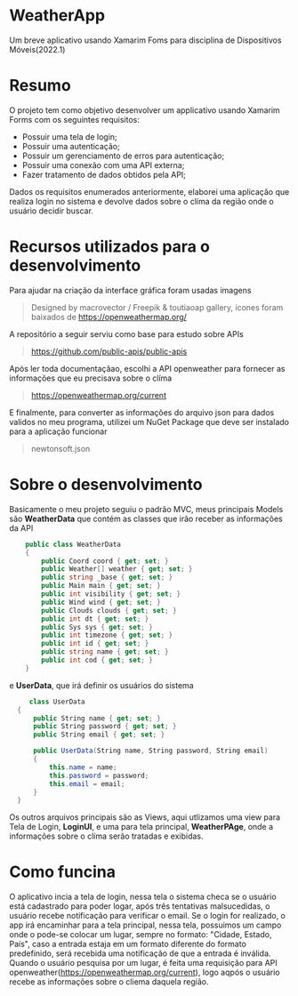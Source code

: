 # WeatherApp
Um breve aplicativo usando Xamarim Foms para disciplina de Dispositivos Móveis(2022.1)


# Resumo

O projeto tem como objetivo desenvolver um applicativo usando Xamarim Forms com os seguintes requisitos:

  - Possuir uma tela de login;
  - Possuir uma autenticação;
  - Possuir um gerenciamento de erros para autenticação;
  - Possuir uma conexão com uma API externa;
  - Fazer tratamento de dados obtidos pela API;

Dados os requisitos enumerados anteriormente, elaborei uma aplicação que realiza login no sistema e devolve dados sobre o clíma da região onde o usuário decidir buscar.

# Recursos utilizados para o desenvolvimento

Para ajudar na criação da interface gráfica foram usadas imagens 
  
  > Designed by macrovector / Freepik & toutiaoap gallery, ícones foram baixados de <a>https://openweathermap.org/</a>

A repositório a seguir serviu como base para estudo sobre APIs

  > <a>https://github.com/public-apis/public-apis<a/>

Após ler toda documentaçãao, escolhi a API openweather para fornecer as informações que eu precisava sobre o clíma
  
  > <a>https://openweathermap.org/current</a>

E finalmente, para converter as informações do arquivo json para dados validos no meu programa, utilizei um NuGet Package que deve ser instalado para a aplicação funcionar
  
  > newtonsoft.json
  
  # Sobre o desenvolvimento
  
  Basicamente o meu projeto seguiu o padrão MVC, meus principais Models são **WeatherData** que contém as classes que irão receber as informações da API
  
```csharp
    public class WeatherData
    {
        public Coord coord { get; set; }
        public Weather[] weather { get; set; }
        public string _base { get; set; }
        public Main main { get; set; }
        public int visibility { get; set; }
        public Wind wind { get; set; }
        public Clouds clouds { get; set; }
        public int dt { get; set; }
        public Sys sys { get; set; }
        public int timezone { get; set; }
        public int id { get; set; }
        public string name { get; set; }
        public int cod { get; set; }
    }
```
  
 e **UserData**, que irá definir os usuários do sistema
  
  ```csharp
       class UserData
    {
        public String name { get; set; }
        public String password { get; set; }
        public String email { get; set; }

        public UserData(String name, String password, String email)
        {
            this.name = name;
            this.password = password;
            this.email = email;
        }
    }
```

Os outros arquivos principais são as Views, aqui utlizamos uma view para Tela de Login, **LoginUI**, e uma para tela principal, **WeatherPAge**, onde a informações sobre o clíma serão tratadas e exibidas.
  
# Como funcina
  
 O aplicativo incia a tela de login, nessa tela o sistema checa se o usuário está cadastrado para poder logar, após três tentativas malsucedidas, o usuário recebe notificação para verificar o email. Se o login for realizado, o app irá encaminhar para a tela principal, nessa tela, possuimos um campo onde o pode-se colocar um lugar, sempre no formato: "Cidade, Estado, País", caso a entrada estaja em um formato diferente do formato predefinido, será recebida uma notificação de que a entrada é inválida. Quando o usuário pesquisa por um lugar, é feita uma requisição para API openweather(<a>https://openweathermap.org/current</a>), logo aqpós o usuário recebe as informações sobre o cliema daquela região.


